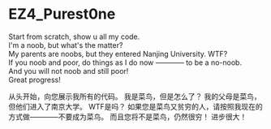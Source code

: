 # EZ4_Purest0ne
Start from scratch, show u all my code.                                 
I'm a noob, but what's the matter?                                      
My parents are noobs, but they entered Nanjing University. WTF?  
If you noob and poor, do things as I do now ———— to be a no-noob.        
And you will not noob and still poor!                                
Great progress!    

从头开始，向您展示我所有的代码。
我是菜鸟，但是怎么了？
我的父母是菜鸟，但他们进入了南京大学。 WTF是吗？
如果您是菜鸟又贫穷的人，请按照我现在的方式做————不要成为菜鸟。
而且您将不是菜鸟，仍然很穷！
进步很大！
